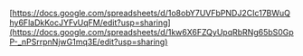 [https://docs.google.com/spreadsheets/d/1o8obY7UVFbPNDJ2CIc17BWuQhy6FlaDkKocJYFvUqFM/edit?usp=sharing](https://docs.google.com/spreadsheets/d/1kw6X6FZQyUpqRbRNg65bS0GpP-_nPSrrpnNjwG1mq3E/edit?usp=sharing)
